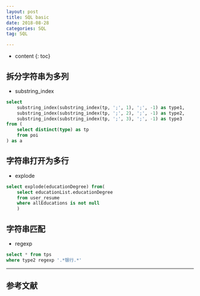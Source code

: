 ```yaml
---
layout: post
title: SQL basic
date: 2018-08-28
categories: SQL
tag: SQL

---
```


* content
{: toc}

## 拆分字符串为多列

- substring_index

```sql
select
    substring_index(substring_index(tp, ';', 1), ';', -1) as type1,
    substring_index(substring_index(tp, ';', 2), ';', -1) as type2,
    substring_index(substring_index(tp, ';', 3), ';', -1) as type3
from (
    select distinct(type) as tp
    from poi
) as a
```

## 字符串打开为多行

- explode

```sql
select explode(educationDegree) from(
    select educationList.educationDegree
    from user_resume
    where allEducations is not null
    )
```

## 字符串匹配

- regexp

```sql
select * from tps
where type2 regexp '.*银行.*'
```


---
## 参考文献  
